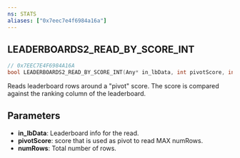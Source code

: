```yaml
---
ns: STATS
aliases: ["0x7eec7e4f6984a16a"]
---
```

## LEADERBOARDS2_READ_BY_SCORE_INT

```c
// 0x7EEC7E4F6984A16A
bool LEADERBOARDS2_READ_BY_SCORE_INT(Any* in_lbData, int pivotScore, int numRows);
```

Reads leaderboard rows around a "pivot" score. The score is compared against the ranking column of the leaderboard.


## Parameters
* **in_lbData**: Leaderboard info for the read.
* **pivotScore**: score that is used as pivot to read MAX numRows.
* **numRows**: Total number of rows.
